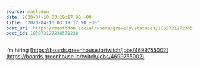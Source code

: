```yaml
---
source: mastodon
date: 2020-04-10 03:19:17.90 +00
title: "2020-04-10 03:19:17.90 +00"
post_uri: https://mastodon.social/users/gravely/statuses/103972127236571238
post_id: 103972127236571238
---
```

i’m hiring [https://boards.greenhouse.io/twitch/jobs/4699755002](https://boards.greenhouse.io/twitch/jobs/4699755002)



